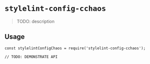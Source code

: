 # `stylelint-config-cchaos`

> TODO: description

## Usage

```
const stylelintConfigChaos = require('stylelint-config-cchaos');

// TODO: DEMONSTRATE API
```
